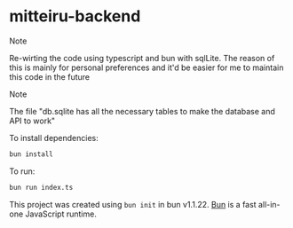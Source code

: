 # mitteiru-backend

> [!NOTE]
> Re-wirting the code using typescript and bun with sqlLite. The reason of this is mainly for personal preferences and it'd be easier for me to maintain this code in the future


> [!NOTE]
> The file "db.sqlite has all the necessary tables to make the database and API to work"

To install dependencies:

```bash
bun install
```

To run:

```bash
bun run index.ts
```

This project was created using `bun init` in bun v1.1.22. [Bun](https://bun.sh) is a fast all-in-one JavaScript runtime.
